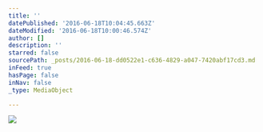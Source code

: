 ```yaml
---
title: ''
datePublished: '2016-06-18T10:04:45.663Z'
dateModified: '2016-06-18T10:00:46.574Z'
author: []
description: ''
starred: false
sourcePath: _posts/2016-06-18-dd0522e1-c636-4829-a047-7420abf17cd3.md
inFeed: true
hasPage: false
inNav: false
_type: MediaObject

---
```

![](https://the-grid-user-content.s3-us-west-2.amazonaws.com/605d01b0-c9c1-420b-af56-baca89b394b3.jpg)